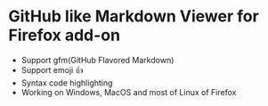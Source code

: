 # GitHub like Markdown Viewer for Firefox add-on
- Support gfm(GitHub Flavored Markdown)
- Support emoji :+1:
- Syntax code highlighting
- Working on Windows, MacOS and most of Linux of Firefox
